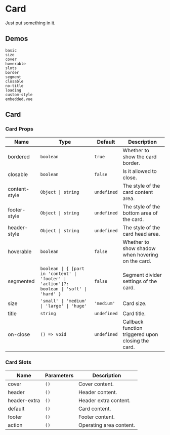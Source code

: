 # Card

Just put something in it.

## Demos

```demo
basic
size
cover
hoverable
slots
border
segment
closable
no-title
loading
custom-style
embedded.vue
```

## Card

### Card Props

| Name | Type | Default | Description |
| --- | --- | --- | --- |
| bordered | `boolean` | `true` | Whether to show the card border. |
| closable | `boolean` | `false` | Is it allowed to close. |
| content-style | `Object \| string` | `undefined` | The style of the card content area. |
| footer-style | `Object \| string` | `undefined` | The style of the bottom area of the card. |
| header-style | `Object \| string` | `undefined` | The style of the card head area. |
| hoverable | `boolean` | `false` | Whether to show shadow when hovering on the card. |
| segmented | `boolean \| { [part in 'content' \| 'footer' \| 'action']?: boolean \| 'soft' \| 'hard' }` | `false` | Segment divider settings of the card. |
| size | `'small' \| 'medium' \| 'large' \| 'huge'` | `'medium'` | Card size. |
| title | `string` | `undefined` | Card title. |
| on-close | `() => void` | `undefined` | Callback function triggered upon closing the card. |

### Card Slots

| Name         | Parameters | Description             |
| ------------ | ---------- | ----------------------- |
| cover        | `()`       | Cover content.          |
| header       | `()`       | Header content.         |
| header-extra | `()`       | Header extra content.   |
| default      | `()`       | Card content.           |
| footer       | `()`       | Footer content.         |
| action       | `()`       | Operating area content. |
